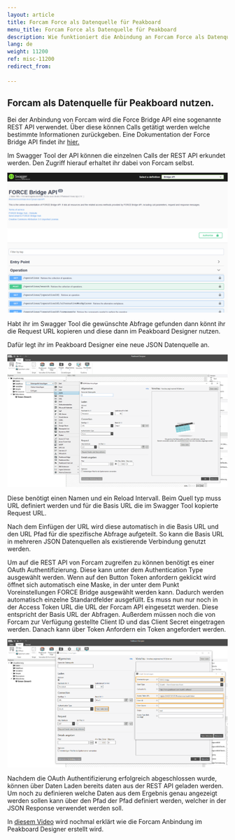 ```yaml
---
layout: article
title: Forcam Force als Datenquelle für Peakboard
menu_title: Forcam Force als Datenquelle für Peakboard
description: Wie funktioniert die Anbindung an Forcam Force als Datenquelle für Peakboard
lang: de
weight: 11200
ref: misc-11200
redirect_from:

---
```


## Forcam als Datenquelle für Peakboard nutzen.

Bei der Anbindung von Forcam wird die Force Bridge API eine sogenannte REST API verwendet. 
Über diese können Calls getätigt werden welche bestimmte Informationen zurückgeben.
Eine Dokumentation der Force Bridge API findet ihr [hier.](https://forcebridge.io/)

Im Swagger Tool der API können die einzelnen Calls der REST API erkundet werden. 
Den Zugriff hierauf erhaltet ihr dabei von Forcam selbst.



![image_1](/assets/images/misc/Forcam/Forcam1.png)



Habt ihr im Swagger Tool die gewünschte Abfrage gefunden dann könnt ihr die Request URL kopieren 
und diese dann im Peakboard Designer nutzen.

Dafür legt ihr im Peakboard Designer eine neue JSON Datenquelle an.



![image_1](/assets/images/misc/Forcam/Forcam2.png)



Diese benötigt einen Namen und ein Reload Intervall.
Beim Quell typ muss  URL definiert werden und für die Basis URL die im Swagger Tool kopierte Request URL. 

Nach dem Einfügen der URL wird diese automatisch in die Basis URL und den URL Pfad für die spezifische Abfrage aufgeteilt. 
So kann die Basis URL in mehreren JSON Datenquellen als existierende Verbindung genutzt werden.

Um auf die REST API von Forcam zugreifen zu können benötigt es einer OAuth Authentifizierung. 
Diese kann unter dem Authentication Type ausgewählt werden. 
Wenn auf den Button Token anfordern geklickt wird öffnet sich automatisch eine Maske, in der unter dem Punkt Voreinstellungen FORCE Bridge ausgewählt werden kann. 
Dadurch werden automatisch einzelne Standardfelder ausgefüllt. 
Es muss nun nur noch in der Access Token URL die URL der Forcam API eingesetzt werden. 
Diese entspricht der Basis URL der Abfragen. Außerdem müssen noch die von Forcam zur Verfügung gestellte Client ID und das Client Secret eingetragen werden. 
Danach kann über Token Anfordern ein Token angefordert werden.



![image_1](/assets/images/misc/Forcam/Forcam3.png)



Nachdem die OAuth Authentifizierung erfolgreich abgeschlossen wurde, können über Daten Laden bereits daten aus der REST API geladen werden. 
Um noch zu definieren welche Daten aus dem Ergebnis genau angezeigt werden sollen kann über den Pfad der Pfad definiert werden, welcher in der JSON Response verwendet werden soll.



In [diesem Video](https://www.youtube.com/watch?v=kZlCyePq61A) wird nochmal erklärt wie die Forcam Anbindung im Peakboard Designer erstellt wird.